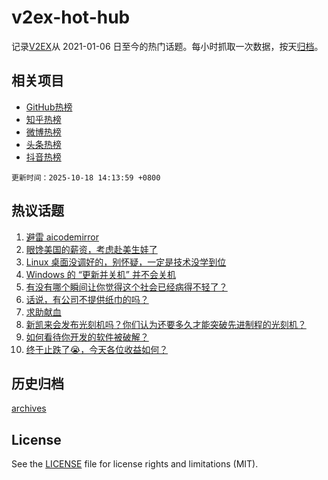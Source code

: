 # v2ex-hot-hub

 记录[V2EX](https://www.v2ex.com/)从 2021-01-06 日至今的热门话题。每小时抓取一次数据，按天[归档](archives)。
 
 ## 相关项目

- [GitHub热榜](https://github.com/lonnyzhang423/github-hot-hub)
- [知乎热榜](https://github.com/lonnyzhang423/zhihu-hot-hub)
- [微博热榜](https://github.com/lonnyzhang423/weibo-hot-hub)
- [头条热榜](https://github.com/lonnyzhang423/toutiao-hot-hub)
- [抖音热榜](https://github.com/lonnyzhang423/douyin-hot-hub)


 `更新时间：2025-10-18 14:13:59 +0800`

## 热议话题

1. [避雷 aicodemirror](https://www.v2ex.com/t/1166447)
1. [眼馋美国的薪资，考虑赴美生娃了](https://www.v2ex.com/t/1166423)
1. [Linux 桌面没调好的，别怀疑，一定是技术没学到位](https://www.v2ex.com/t/1166535)
1. [Windows 的 “更新并关机” 并不会关机](https://www.v2ex.com/t/1166429)
1. [有没有哪个瞬间让你觉得这个社会已经病得不轻了？](https://www.v2ex.com/t/1166430)
1. [话说，有公司不提供纸巾的吗？](https://www.v2ex.com/t/1166499)
1. [求助献血](https://www.v2ex.com/t/1166554)
1. [新凯来会发布光刻机吗？你们认为还要多久才能突破先进制程的光刻机？](https://www.v2ex.com/t/1166493)
1. [如何看待你开发的软件被破解？](https://www.v2ex.com/t/1166432)
1. [终于止跌了😭，今天各位收益如何？](https://www.v2ex.com/t/1166446)

## 历史归档

[archives](archives)

## License

See the [LICENSE](LICENSE) file for license rights and limitations (MIT).
